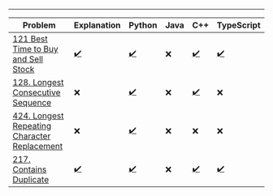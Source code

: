 ---

| Problem                                                                                                                | Explanation                                                                                                                               | Python                                                                                                                                | Java | C++                                                                                                                         | TypeScript                                                                                                                |
|------------------------------------------------------------------------------------------------------------------------|-------------------------------------------------------------------------------------------------------------------------------------------|---------------------------------------------------------------------------------------------------------------------------------------|------|-----------------------------------------------------------------------------------------------------------------------------|---------------------------------------------------------------------------------------------------------------------------|
| [121 Best Time to Buy and Sell Stock](https://leetcode.com/problems/best-time-to-buy-and-sell-stock/)                  | [✔️](https://github.com/Uchiha-Itachi0/Mai_kisi_ko_DSA_nahi_padhta/blob/master/Mai_kisi_ko_DSA_nahi_pdata/121_Buy_And_Sell_Stock.md)      | [✔️](https://github.com/Uchiha-Itachi0/Mai_kisi_ko_DSA_nahi_padhta/blob/master/Python/121_Best_time_to_buy_and_sell_stock.py)         | ❌    | [✔️](https://github.com/Uchiha-Itachi0/Mai_kisi_ko_DSA_nahi_padhta/blob/master/C%2B%2B/121_Best_time_to_buy_sell_stock.cpp) | [✔️](https://github.com/Uchiha-Itachi0/Mai_kisi_ko_DSA_nahi_padhta/blob/master/TypeScript/BuySellStock.ts)                |
| [128. Longest Consecutive Sequence](https://leetcode.com/problems/longest-consecutive-sequence/)                       | ❌                                                                                                                                         | [✔️](https://github.com/Uchiha-Itachi0/Mai_kisi_ko_DSA_nahi_padhta/blob/master/Python/longestConsecutive.py)                          | ❌    | [✔️](https://github.com/Uchiha-Itachi0/Mai_kisi_ko_DSA_nahi_padhta/blob/master/C%2B%2B/128_longestConsecutive.cpp)          | ❌                                                                                                                         |
| [424. Longest Repeating Character Replacement](https://leetcode.com/problems/longest-repeating-character-replacement/) | ❌	                                                                                                                                        | [✔️](https://github.com/Uchiha-Itachi0/Mai_kisi_ko_DSA_nahi_padhta/blob/master/Python/424_Longest_Repeating_character_replacement.py) | ❌    | ❌                                                                                                                           | ❌                                                                                                                         |
 | [217. Contains Duplicate](https://leetcode.com/problems/contains-duplicate/)                                           | [✔️](https://github.com/Uchiha-Itachi0/Mai_kisi_ko_DSA_nahi_padhta/blob/master/Mai_kisi_ko_DSA_nahi_pdata/217.%20Contains%20Duplicate.md) | [✔️](https://github.com/Uchiha-Itachi0/Mai_kisi_ko_DSA_nahi_padhta/blob/master/Python/217.%20Contains%20Duplicate.py)                 | ❌    | [✔️](https://github.com/Uchiha-Itachi0/Mai_kisi_ko_DSA_nahi_padhta/blob/master/C%2B%2B/217._Contains_Duplicate.cpp)         | [✔️](https://github.com/Uchiha-Itachi0/Mai_kisi_ko_DSA_nahi_padhta/blob/master/TypeScript/217.%20Contains%20Duplicate.ts) | 